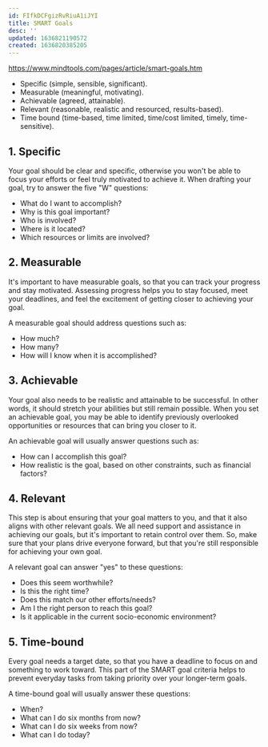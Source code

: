 ```yaml
---
id: FIfkDCFgizRvRiuA1iJYI
title: SMART Goals
desc: ''
updated: 1636821190572
created: 1636820385205
---
```


https://www.mindtools.com/pages/article/smart-goals.htm

- Specific (simple, sensible, significant).
- Measurable (meaningful, motivating).
- Achievable (agreed, attainable).
- Relevant (reasonable, realistic and resourced, results-based).
- Time bound (time-based, time limited, time/cost limited, timely, time-sensitive).

## 1. Specific

Your goal should be clear and specific, otherwise you won't be able to focus your efforts or feel truly motivated to achieve it. When drafting your goal, try to answer the five "W" questions:

- What do I want to accomplish?
- Why is this goal important?
- Who is involved?
- Where is it located?
- Which resources or limits are involved?

## 2. Measurable

It's important to have measurable goals, so that you can track your progress and stay motivated. Assessing progress helps you to stay focused, meet your deadlines, and feel the excitement of getting closer to achieving your goal.

A measurable goal should address questions such as:

- How much?
- How many?
- How will I know when it is accomplished?

## 3. Achievable

Your goal also needs to be realistic and attainable to be successful. In other words, it should stretch your abilities but still remain possible. When you set an achievable goal, you may be able to identify previously overlooked opportunities or resources that can bring you closer to it.

An achievable goal will usually answer questions such as:

- How can I accomplish this goal?
- How realistic is the goal, based on other constraints, such as financial factors?

## 4. Relevant

This step is about ensuring that your goal matters to you, and that it also aligns with other relevant goals. We all need support and assistance in achieving our goals, but it's important to retain control over them. So, make sure that your plans drive everyone forward, but that you're still responsible for achieving your own goal.

A relevant goal can answer "yes" to these questions:

- Does this seem worthwhile?
- Is this the right time?
- Does this match our other efforts/needs?
- Am I the right person to reach this goal?
- Is it applicable in the current socio-economic environment?

## 5. Time-bound

Every goal needs a target date, so that you have a deadline to focus on and something to work toward. This part of the SMART goal criteria helps to prevent everyday tasks from taking priority over your longer-term goals.

A time-bound goal will usually answer these questions:

- When?
- What can I do six months from now?
- What can I do six weeks from now?
- What can I do today?
